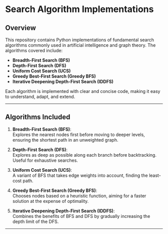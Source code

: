 # Search Algorithm Implementations  

## Overview  

This repository contains Python implementations of fundamental search algorithms commonly used in artificial intelligence and graph theory. The algorithms covered include:  
- **Breadth-First Search (BFS)**  
- **Depth-First Search (DFS)**  
- **Uniform Cost Search (UCS)**  
- **Greedy Best-First Search (Greedy BFS)**  
- **Iterative Deepening Depth-First Search (IDDFS)**  

Each algorithm is implemented with clear and concise code, making it easy to understand, adapt, and extend.  

---


## Algorithms Included  

1. **Breadth-First Search (BFS)**:  
   Explores the nearest nodes first before moving to deeper levels, ensuring the shortest path in an unweighted graph.  

2. **Depth-First Search (DFS)**:  
   Explores as deep as possible along each branch before backtracking. Useful for exhaustive searches.  

3. **Uniform Cost Search (UCS)**:  
   A variant of BFS that takes edge weights into account, finding the least-cost path.  

4. **Greedy Best-First Search (Greedy BFS)**:  
   Chooses nodes based on a heuristic function, aiming for a faster solution at the expense of optimality.  

5. **Iterative Deepening Depth-First Search (IDDFS)**:  
   Combines the benefits of BFS and DFS by gradually increasing the depth limit of the DFS.  

---
